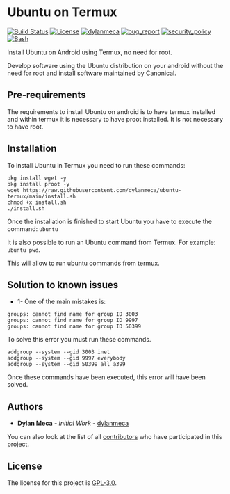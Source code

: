 # Ubuntu on Termux
[![Build Status](https://img.shields.io/github/stars/dylanmeca/ubuntu-android.svg)](https://github.com/dylanmeca/ubuntu-termux)
[![License](https://img.shields.io/github/license/dylanmeca/ubuntu-android.svg)](https://github.com/dylanmeca/ubuntu-termux/blob/main/LICENSE)
[![dylanmeca](https://img.shields.io/badge/author-dylanmeca-green.svg)](https://github.com/dylanmeca)
[![bug_report](https://img.shields.io/badge/bug-report-red.svg)](https://github.com/dylanmeca/ubuntu-termux/blob/main/.github/ISSUE_TEMPLATE/bug_report.md)
[![security_policy](https://img.shields.io/badge/security-policy-cyan.svg)](https://github.com/dylanmeca/ubuntu-termux/blob/main/SECURITY.md)
[![Bash](https://img.shields.io/badge/language-Bash-blue.svg)](https://www.gnu.org/software/bash/)

Install Ubuntu on Android using Termux, no need for root.

Develop software using the Ubuntu distribution on your android without the need for root and install software maintained by Canonical.

## Pre-requirements

The requirements to install Ubuntu on android is to have termux installed and within termux it is necessary to have proot installed. It is not necessary to have root.

## Installation

To install Ubuntu in Termux you need to run these commands:

```shell
pkg install wget -y
pkg install proot -y
wget https://raw.githubusercontent.com/dylanmeca/ubuntu-termux/main/install.sh
chmod +x install.sh
./install.sh
```

Once the installation is finished to start Ubuntu you have to execute the command: ```ubuntu```

It is also possible to run an Ubuntu command from Termux. For example: ```ubuntu pwd```.

This will allow to run ubuntu commands from termux.

## Solution to known issues

* 1- One of the main mistakes is:

```text
groups: cannot find name for group ID 3003
groups: cannot find name for group ID 9997
groups: cannot find name for group ID 50399
```

To solve this error you must run these commands.

```shell
addgroup --system --gid 3003 inet
addgroup --system --gid 9997 everybody
addgroup --system --gid 50399 all_a399
```

Once these commands have been executed, this error will have been solved.

## Authors

* **Dylan Meca** - *Initial Work* - [dylanmeca](https://github.com/dylanmeca)

You can also look at the list of all [contributors](https://github.com/dylanmeca/ubuntu-termux/contributors) who have participated in this project.

## License

The license for this project is [GPL-3.0](https://github.com/dylanmeca/ubuntu-termux/blob/main/LICENSE).

